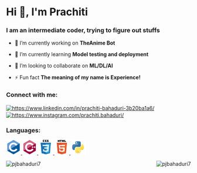 <h1 style = "text-decoration-style:wavy">Hi 👋, I'm Prachiti</h1>
<h3 style = "text-decoration-style:wavy">I am an intermediate coder, trying to figure out stuffs</h3>

- 🔭 I’m currently working on **TheAnime Bot**

- 🌱 I’m currently learning **Model testing and deployment**

- 👯 I’m looking to collaborate on **ML/DL/AI**

- ⚡ Fun fact **The meaning of my name is Experience!**

<h3 align="left">Connect with me:</h3>
<p align="left">
<a href="https://linkedin.com/in/https://www.linkedin.com/in/prachiti-bahaduri-3b20ba1a6/" target="blank"><img align="center" src="https://raw.githubusercontent.com/rahuldkjain/github-profile-readme-generator/master/src/images/icons/Social/linked-in-alt.svg" alt="https://www.linkedin.com/in/prachiti-bahaduri-3b20ba1a6/" height="30" width="40" /></a>
<a href="https://instagram.com/https://www.instagram.com/prachiti.bahaduri/" target="blank"><img align="center" src="https://raw.githubusercontent.com/rahuldkjain/github-profile-readme-generator/master/src/images/icons/Social/instagram.svg" alt="https://www.instagram.com/prachiti.bahaduri/" height="30" width="40" /></a>
</p>

<h3 align="left">Languages: </h3>
<p align="left"> <a href="https://www.cprogramming.com/" target="_blank" rel="noreferrer"> <img src="https://raw.githubusercontent.com/devicons/devicon/master/icons/c/c-original.svg" alt="c" width="40" height="40"/> </a> <a href="https://www.w3schools.com/cpp/" target="_blank" rel="noreferrer"> <img src="https://raw.githubusercontent.com/devicons/devicon/master/icons/cplusplus/cplusplus-original.svg" alt="cplusplus" width="40" height="40"/> </a> <a href="https://www.w3schools.com/css/" target="_blank" rel="noreferrer"> <img src="https://raw.githubusercontent.com/devicons/devicon/master/icons/css3/css3-original-wordmark.svg" alt="css3" width="40" height="40"/> </a> <a href="https://www.w3.org/html/" target="_blank" rel="noreferrer"> <img src="https://raw.githubusercontent.com/devicons/devicon/master/icons/html5/html5-original-wordmark.svg" alt="html5" width="40" height="40"/> </a> <a href="https://www.python.org" target="_blank" rel="noreferrer"> <img src="https://raw.githubusercontent.com/devicons/devicon/master/icons/python/python-original.svg" alt="python" width="40" height="40"/> </a> </p>

<p><img align="left" src="https://github-readme-stats.vercel.app/api/top-langs?username=pjbahaduri7&show_icons=true&locale=en&layout=compact" alt="pjbahaduri7" /></p>

<p>&nbsp;<img align="right" src="https://github-readme-stats.vercel.app/api?username=pjbahaduri7&show_icons=true&locale=en" alt="pjbahaduri7" /></p>

